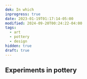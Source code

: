 ```yaml
---
dek: In which
inprogress: true
date: 2023-01-19T01:17:14-05:00
modified: 2024-09-20T00:24:22-04:00
tags:
  - art
  - pottery
  - design
hidden: true
draft: true
---
```

## Experiments in pottery
